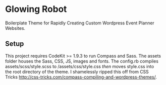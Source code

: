 # Glowing Robot

Boilerplate Theme for Rapidly Creating Custom Wordpress Event Planner Websites.

## Setup

This project requires CodeKit >= 1.9.3 to run Compass and Sass. The assets folder houses the Sass, CSS, JS, images and fonts. The config.rb compiles assets/scss/style.scss to /assets/css/style.css _then_ moves style.css into the root directory of the theme. I shamelessly ripped this off from CSS Tricks http://css-tricks.com/compass-compiling-and-wordpress-themes/.

